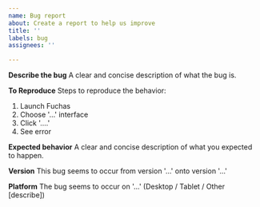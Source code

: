 ```yaml
---
name: Bug report
about: Create a report to help us improve
title: ''
labels: bug
assignees: ''

---
```


**Describe the bug**
A clear and concise description of what the bug is.

**To Reproduce**
Steps to reproduce the behavior:
1. Launch Fuchas
2. Choose '...' interface
3. Click '....'
4. See error

**Expected behavior**
A clear and concise description of what you expected to happen.

**Version**
This bug seems to occur from version '...' onto version '...'

**Platform**
The bug seems to occur on '...' (Desktop / Tablet / Other [describe])
